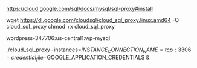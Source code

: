 https://cloud.google.com/sql/docs/mysql/sql-proxy#install

wget https://dl.google.com/cloudsql/cloud_sql_proxy.linux.amd64 -O cloud_sql_proxy
chmod +x cloud_sql_proxy


wordpress-347706:us-central1:wp-mysql

 ./cloud_sql_proxy -instances=$INSTANCE_CONNECTION_NAME=tcp:3306 -credential_file=$GOOGLE_APPLICATION_CREDENTIALS &